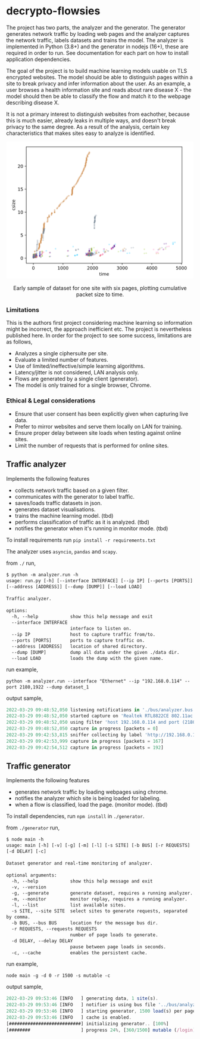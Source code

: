 # decrypto-flowsies

The project has two parts, the analyzer and the generator. The generator generates network traffic
by loading web pages and the analyzer captures the network traffic, labels datasets and trains the model. The analyzer is implemented in Python (3.8+) and
the generator in nodejs (16+), these are required in order to run. See documentation for each part
on how to install application dependencies.

The goal of the project is to build machine learning models usable on TLS encrypted websites. The model
should be able to distinguish pages within a site to break privacy and infer information about the user. As an example,
a user browses a health information site and reads about rare disease X - the model should then be able
to classify the flow and match it to the webpage describing disease X. 

It is not a primary interest to distinguish websites from eachother, because this is much easier, already leaks
in multiple ways, and doesn't break privacy to the same degree. As a result of the analysis, certain key characteristics
that makes sites easy to analyze is identified.

<p align="center">
  <img src="./plots/sample/plot.png" width=640>
</p>

<p align="center">
  Early sample of dataset for one site with six pages, plotting cumulative packet size to time.
</p>
  
### Limitations

This is the authors first project considering machine learning so information might be incorrect, the approach inefficient etc. The 
project is nevertheless published here. In order for the project to see some success, limitations are as follows,

* Analyzes a single ciphersuite per site.
* Evaluate a limited number of features.
* Use of limited/ineffective/simple learning algorithms.
* Latency/jitter is not considered, LAN analysis only.
* Flows are generated by a single client (generator).
* The model is only trained for a single browser, Chrome.

### Ethical & Legal considerations

* Ensure that user consent has been explicitly given when capturing live data.
* Prefer to mirror websites and serve them locally on LAN for training.
* Ensure proper delay between site loads when testing against online sites.
* Limit the number of requests that is performed for online sites.

## Traffic analyzer

Implements the following features

* collects network traffic based on a given filter.
* communicates with the generator to label traffic.
* saves/loads traffic datasets in json.
* generates dataset visualisations.
* trains the machine learning model. (tbd)
* performs classification of traffic as it is analyzed. (tbd)
* notifies the generator when it's running in monitor mode. (tbd)

To install requirements run `pip install -r requirements.txt`

The analyzer uses `asyncio`, `pandas` and `scapy`.

from `./` run, 
```
$ python -m analyzer.run -h
usage: run.py [-h] [--interface INTERFACE] [--ip IP] [--ports [PORTS]] [--address [ADDRESS]] [--dump [DUMP]] [--load LOAD]

Traffic analyzer.

options:
  -h, --help            show this help message and exit
  --interface INTERFACE
                        interface to listen on.
  --ip IP               host to capture traffic from/to.
  --ports [PORTS]       ports to capture traffic on.
  --address [ADDRESS]   location of shared directory.
  --dump [DUMP]         dump all data under the given ./data dir.
  --load LOAD           loads the dump with the given name.

```

run example,

```
python -m analyzer.run --interface "Ethernet" --ip "192.168.0.114" --port 2180,1922 --dump dataset_1
```

output sample,

```javascript
2022-03-29 09:48:52,050 listening notifications in './bus/analyzer.bus'.
2022-03-29 09:48:52,050 started capture on 'Realtek RTL8822CE 802.11ac PCIe Adapter'
2022-03-29 09:48:52,050 using filter 'host 192.168.0.114 and port (2180 or 1922)'..
2022-03-29 09:48:52,050 capture in progress [packets = 0]
2022-03-29 09:42:53,815 sniffer collecting by label 'http://192.168.0.114:2180/login' ..
2022-03-29 09:42:53,999 capture in progress [packets = 167]
2022-03-29 09:42:54,512 capture in progress [packets = 192]
```

## Traffic generator
Implements the following features

* generates network traffic by loading webpages using chrome.
* notifies the analyzer which site is being loaded for labeling.
* when a flow is classified, load the page. (monitor mode). (tbd)

To install dependencies, run `npm install` in `./generator`.

from `./generator` run,
```
$ node main -h
usage: main [-h] [-v] [-g] [-m] [-l] [-s SITE] [-b BUS] [-r REQUESTS] [-d DELAY] [-c]

Dataset generator and real-time monitoring of analyzer.

optional arguments:
  -h, --help            show this help message and exit
  -v, --version
  -g, --generate        generate dataset, requires a running analyzer.
  -m, --monitor         monitor replay, requires a running analyzer.
  -l, --list            list available sites.
  -s SITE, --site SITE  select sites to generate requests, separated by comma.
  -b BUS, --bus BUS     location for the message bus dir.
  -r REQUESTS, --requests REQUESTS
                        number of page loads to generate.
  -d DELAY, --delay DELAY
                        pause between page loads in seconds.
  -c, --cache           enables the persistent cache.
```

run example,

```
node main -g -d 0 -r 1500 -s mutable -c
```

output sample,

```javascript
2022-03-29 09:53:46 [INFO   ] generating data, 1 site(s).
2022-03-29 09:53:46 [INFO   ] notifier is using bus file '../bus/analyzer.bus'.
2022-03-29 09:53:46 [INFO   ] starting generator, 1500 load(s) per page and delay 0s
2022-03-29 09:53:46 [INFO   ] cache is enabled.
[###########################] initializing generator.. [100%]
[########                   ] progress 24%, [360/1500] mutable (/login)
```
